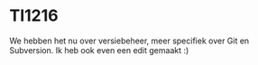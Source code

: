 TI1216
======

We hebben het nu over versiebeheer, meer specifiek over Git en Subversion.
Ik heb ook even een edit gemaakt :)
